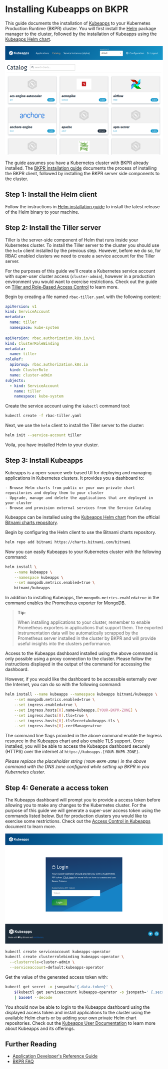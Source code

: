# Installing Kubeapps on BKPR

This guide documents the installation of [Kubeapps](https://kubeapps.com/) to your Kubernetes Production Runtime (BKPR) cluster. You will first install the [Helm](https://www.helm.sh/) package manager to the cluster, followed by the installation of Kubeapps using the [Kubeapps Helm chart](https://hub.kubeapps.com/charts/bitnami/kubeapps).

![Kubeapps Application Catalog](images/kubeapps-app-catalog.png)

The guide assumes you have a Kubernetes cluster with BKPR already installed. The [BKPR installation guide](install.md) documents the process of installing the BKPR client, followed by installing the BKPR server side components to the cluster.

## Step 1: Install the Helm client

Follow the instructions in [Helm installation guide](https://docs.helm.sh/using_helm/#installing-the-helm-client) to install the latest release of the Helm binary to your machine.

## Step 2: Install the Tiller server

Tiller is the server-side component of Helm that runs inside your Kubernetes cluster. To install the Tiller server to the cluster you should use the `helm` client installed by the previous step. However, before we do so, for RBAC enabled clusters we need to create a service account for the Tiller server.

For the purposes of this guide we'll create a Kubernetes service account with super-user cluster access (`cluster-admin`), however in a production environment you would want to exercise restrictions. Check out the guide on [Tiller and Role-Based Access Control](https://github.com/helm/helm/blob/master/docs/rbac.md) to learn more.

Begin by creating a file named `rbac-tiller.yaml` with the following content:

```yaml
apiVersion: v1
kind: ServiceAccount
metadata:
  name: tiller
  namespace: kube-system
---
apiVersion: rbac.authorization.k8s.io/v1
kind: ClusterRoleBinding
metadata:
  name: tiller
roleRef:
  apiGroup: rbac.authorization.k8s.io
  kind: ClusterRole
  name: cluster-admin
subjects:
  - kind: ServiceAccount
    name: tiller
    namespace: kube-system
```

Create the service account using the `kubectl` command tool:

```bash
kubectl create -f rbac-tiller.yaml
```

Next, we use the `helm` client to install the Tiller server to the cluster:

```bash
helm init --service-account tiller
```

Voila, you have installed Helm to your cluster.

## Step 3: Install Kubeapps

Kubeapps is a open-source web-based UI for deploying and managing applications in Kubernetes clusters. It provides you a dashboard to:

    - Browse Helm charts from public or your own private chart repositories and deploy them to your cluster
    - Upgrade, manage and delete the applications that are deployed in your cluster
    - Browse and provision external services from the Service Catalog

Kubeapps can be installed using the [Kubeapps Helm chart](https://hub.kubeapps.com/charts/bitnami/kubeapps) from the official [Bitnami charts repository](https://github.com/bitnami/charts).

Begin by configuring the Helm client to use the Bitnami charts repository.

```bash
helm repo add bitnami https://charts.bitnami.com/bitnami
```

Now you can easily Kubeapps to your Kubernetes cluster with the following command:

```bash
helm install \
    --name kubeapps \
    --namespace kubeapps \
    --set mongodb.metrics.enabled=true \
    bitnami/kubeapps
```

In addition to installing Kubeapps, the `mongodb.metrics.enabled=true` in the command enables the Prometheus exporter for MongoDB.

> **Tip**:
>
> When installing applications to your cluster, remember to enable Prometheus exporters in applications that support them. The exported instrumentation data will be automatically scrapped by the Prometheus server installed in the cluster by BKPR and will provide useful insights into the clusters performance.

Access to the Kubeapps dashboard installed using the above command is only possible using a proxy connection to the cluster. Please follow the instructions displayed in the output of the command for accessing the dashboard.

However, if you would like the dashboard to be accessible externally over the Internet, you can do so with the following command:

```bash
helm install --name kubeapps --namespace kubeapps bitnami/kubeapps \
    --set mongodb.metrics.enabled=true \
    --set ingress.enabled=true \
    --set ingress.hosts[0].name=kubeapps.[YOUR-BKPR-ZONE] \
    --set ingress.hosts[0].tls=true \
    --set ingress.hosts[0].tlsSecret=kubeapps-tls \
    --set ingress.hosts[0].certManager=true
```

The command line flags provided in the above command enable the Ingress resource in the Kubeapps chart and also enable TLS support. Once installed, you will be able to access the Kubeapps dashboard securely (HTTPS) over the internet at `https://kubeapps.[YOUR-BKPR-ZONE]`.

_Please replace the placeholder string `[YOUR-BKPR-ZONE]` in the above command with the DNS zone configured while setting up BKPR in you Kubernetes cluster._

## Step 4: Generate a access token

The Kubeapps dashboard will prompt you to provide a access token before allowing you to make any changes to the Kubernetes cluster. For the purpose of this guide we will generate a super-user access token using the commands listed below. But for production clusters you would like to exercise some restrictions. Check out the [Access Control in Kubeapps](https://github.com/kubeapps/kubeapps/blob/master/docs/user/access-control.md) document to learn more.

![Kubeapps Login](images/kubeapps-login.png)

```bash
kubectl create serviceaccount kubeapps-operator
kubectl create clusterrolebinding kubeapps-operator \
  --clusterrole=cluster-admin \
  --serviceaccount=default:kubeapps-operator
```

Get the value of the generated access token with:

```bash
kubectl get secret -o jsonpath='{.data.token}' \
    $(kubectl get serviceaccount kubeapps-operator -o jsonpath=' {.secrets[].name}') \
    | base64 --decode
```

You should now be able to login to the Kubeapps dashboard using the displayed access token and install applications to the cluster using the available Helm charts or by adding your own private Helm chart repositories. Check out the [Kubeapps User Documentation](https://github.com/kubeapps/kubeapps/tree/master/docs/user) to learn more about Kubeapps and its offerings.

## Further Reading

- [Application Developer's Reference Guide](application-developers-reference-guide.md)
- [BKPR FAQ](FAQ.md)
